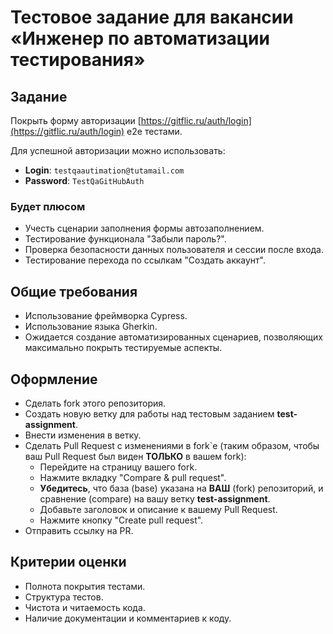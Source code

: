 # Тестовое задание для вакансии «Инженер по автоматизации тестирования»

## Задание

Покрыть форму авторизации [https://gitflic.ru/auth/login](https://gitflic.ru/auth/login) e2e тестами.

Для успешной авторизации можно использовать:

- **Login**: `testqaautimation@tutamail.com`
- **Password**: `TestQaGitHubAuth`

### Будет плюсом

- Учесть сценарии заполнения формы автозаполнением.
- Тестирование функционала "Забыли пароль?".
- Проверка безопасности данных пользователя и сессии после входа.
- Тестирование перехода по ссылкам "Создать аккаунт".

## Общие требования

- Использование фреймворка Cypress.
- Использование языка Gherkin.
- Ожидается создание автоматизированных сценариев, позволяющих максимально покрыть тестируемые аспекты.

## Оформление

- Сделать fork этого репозитория.
- Создать новую ветку для работы над тестовым заданием **test-assignment**.
- Внести изменения в ветку.
- Сделать Pull Request с изменениями в fork`е (таким образом, чтобы ваш Pull Request был виден **ТОЛЬКО** в вашем fork):
  - Перейдите на страницу вашего fork.
  - Нажмите вкладку "Compare & pull request".
  - **Убедитесь**, что база (base) указана на **ВАШ** (fork) репозиторий, и сравнение (compare) на вашу ветку **test-assignment**.
  - Добавьте заголовок и описание к вашему Pull Request.
  - Нажмите кнопку "Create pull request".
- Отправить ссылку на PR.

## Критерии оценки

- Полнота покрытия тестами.
- Структура тестов.
- Чистота и читаемость кода.
- Наличие документации и комментариев к коду.
